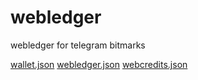 # webledger

webledger for telegram bitmarks

[wallet.json](wallet.json)
[webledger.json](webledger.json)
[webcredits.json](webcredits.json)
